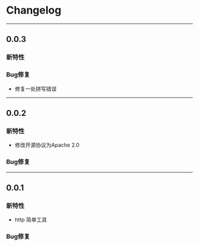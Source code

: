 # Changelog

--------------------------------------------------------------

## 0.0.3

### 新特性

### Bug修复
* 修复一处拼写错误 

--------------------------------------------------------------

## 0.0.2

### 新特性
* 修改开源协议为Apache 2.0

### Bug修复

--------------------------------------------------------------

## 0.0.1

### 新特性
* http 简单工具

### Bug修复